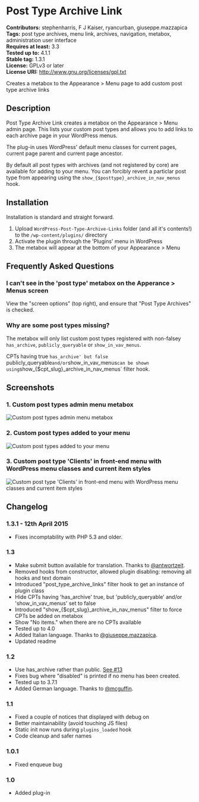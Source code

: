 # Post Type Archive Link #
**Contributors:** stephenharris, F J Kaiser, ryancurban, giuseppe.mazzapica  
**Tags:** post type archives, menu link, archives, navigation, metabox, administration user interface  
**Requires at least:** 3.3  
**Tested up to:** 4.1.1  
**Stable tag:** 1.3.1  
**License:** GPLv3 or later  
**License URI:** http://www.gnu.org/licenses/gpl.txt  

Creates a metabox to the Appearance > Menu page to add custom post type archive links

## Description ##

Post Type Archive Link creates a metabox on the Appearance > Menu admin page. 
This lists your custom post types and allows you to add links to each archive page in your WordPress menus.

The plug-in uses WordPress' default menu classes for current pages, current page parent and current page ancestor.
 
By default all post types with archives (and not registered by core) are available for adding to your menu. 
You can forcibly revent a particlar post type from appearing using the `show_{$posttype}_archive_in_nav_menus` hook.


## Installation ##

Installation is standard and straight forward.

1. Upload `WordPress-Post-Type-Archive-Links` folder (and all it's contents!) to the `/wp-content/plugins/` directory
1. Activate the plugin through the 'Plugins' menu in WordPress
1. The metabox will appear at the bottom of your Appearance > Menu


## Frequently Asked Questions ##

### I can't see in the 'post type' metabox on the Apperance > Menus screen ###

View the "screen options" (top right), and ensure that "Post Type Archives" is checked.


### Why are some post types missing? ###

The metabox will only list custom post types registered with non-falsey `has_archive`, `publicly_queryable` or `show_in_vav_menus`.

CPTs having true `has_archive' but false `publicly_queryable` and/or `show_in_vav_menus` can be shown using `show_{$cpt_slug}_archive_in_nav_menus` filter hook.


## Screenshots ##

### 1. Custom post types admin menu metabox ###
![Custom post types admin menu metabox](http://s.w.org/plugins/post-type-archive-links/screenshot-1.png)

### 2. Custom post types added to your menu ###
![Custom post types added to your menu](http://s.w.org/plugins/post-type-archive-links/screenshot-2.png)

### 3. Custom post type 'Clients' in front-end menu with WordPress menu classes and current item styles ###
![Custom post type 'Clients' in front-end menu with WordPress menu classes and current item styles](http://s.w.org/plugins/post-type-archive-links/screenshot-3.png)



## Changelog ##

### 1.3.1 - 12th April 2015 ###
* Fixes incomptability with PHP 5.3 and older.

### 1.3 ###
* Make submit button available for translation. Thanks to [@antwortzeit](https://github.com/antwortzeit).
* Removed hooks from constructor, allowed plugin disabling: removing all hooks and text domain
* Introduced "post_type_archive_links" filter hook to get an instance of plugin class
* Hide CPTs having 'has_archive' true, but 'publicly_queryable' and/or 'show_in_vav_menus' set to false
* Introduced "show_{$cpt_slug}_archive_in_nav_menus" filter to force CPTs be added on metabox
* Show "No items." when there are no CPTs available
* Tested up to 4.0
* Added Italian language. Thanks to [@giuseppe.mazzapica](http://gm.zoomlab.it).
* Updated readme

### 1.2 ###
* Use has_archive rather than public. [See #13](https://github.com/stephenharris/WordPress-Post-Type-Archive-Links/issues/13)
* Fixes bug where "disabled" is printed if no menu has been created.
* Tested up to 3.7.1
* Added German language. Thanks to [@mcguffin](https://github.com/mcguffin).

### 1.1 ###
* Fixed a couple of notices that displayed with debug on
* Better maintainability (avoid touching JS files)
* Static init now runs during <code>plugins_loaded</code> hook
* Code cleanup and safer names

### 1.0.1 ###
* Fixed enqueue bug

### 1.0 ###
* Added plug-in
